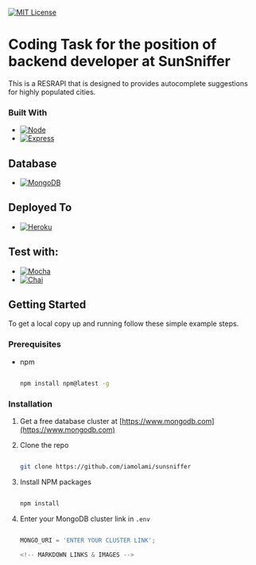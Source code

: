[![MIT License][license-shield]][license-url]

# Coding Task for the position of backend developer at SunSniffer
This is a RESRAPI that is designed to provides autocomplete suggestions for highly populated cities.


### Built With

* [![Node][Node.js]][Node-url]
* [![Express][Express.js]][Express-url]

## Database
* [![MongoDB][MongoDB.org]][MongoDB-url]

## Deployed To
* [![Heroku][Heroku.js]][Heroku-url]

## Test with:
* [![Mocha][Mocha.js]][Mocha-url]
* [![Chai][Chai.js]][Chai-url]

<!-- GETTING STARTED -->

## Getting Started


To get a local copy up and running follow these simple example steps.

### Prerequisites
* npm

  ```sh

  npm install npm@latest -g

  ```

### Installation

1. Get a free database cluster at [https://www.mongodb.com](https://www.mongodb.com)

2. Clone the repo

   ```sh

   git clone https://github.com/iamolami/sunsniffer

   ```

3. Install NPM packages

   ```sh

   npm install

   ```

4. Enter your MongoDB cluster link in `.env`

   ```js

   MONGO_URI = 'ENTER YOUR CLUSTER LINK';
   
   <!-- MARKDOWN LINKS & IMAGES -->

<!-- https://www.markdownguide.org/basic-syntax/#reference-style-links -->

[contributors-shield]: https://img.shields.io/github/contributors/othneildrew/Best-README-Template.svg?style=for-the-badge

[contributors-url]: https://github.com/othneildrew/Best-README-Template/graphs/contributors

[forks-shield]: https://img.shields.io/github/forks/othneildrew/Best-README-Template.svg?style=for-the-badge

[forks-url]: https://github.com/othneildrew/Best-README-Template/network/members

[stars-shield]: https://img.shields.io/github/stars/othneildrew/Best-README-Template.svg?style=for-the-badge

[stars-url]: https://github.com/othneildrew/Best-README-Template/stargazers

[issues-shield]: https://img.shields.io/github/issues/othneildrew/Best-README-Template.svg?style=for-the-badge

[issues-url]: https://github.com/othneildrew/Best-README-Template/issues

[license-shield]: https://img.shields.io/github/license/othneildrew/Best-README-Template.svg?style=for-the-badge

[license-url]: https://github.com/othneildrew/Best-README-Template/blob/master/LICENSE.txt

[linkedin-shield]: https://img.shields.io/badge/-LinkedIn-black.svg?style=for-the-badge&logo=linkedin&colorB=555

[linkedin-url]: https://linkedin.com/in/othneildrew

[product-screenshot]: images/screenshot.png

[Node.js]: https://img.shields.io/badge/Node.js-43853D?style=for-the-badge&logo=node.js&logoColor=white

[Node-url]: https://nodejs.org/

[Express.js]: https://img.shields.io/badge/Express.js-404D59?style=for-the-badge

[Express-url]: https://expressjs.com/

[MongoDB.org]: https://img.shields.io/badge/MongoDB-4EA94B?style=for-the-badge&logo=mongodb&logoColor=white

[MongoDB-url]: https://www.mongodb.com/

[Heroku.js]: https://img.shields.io/badge/Heroku-430098?style=for-the-badge&logo=heroku&logoColor=white

[Heroku-url]: https://heroku.com/

[Mocha.js]: https://img.shields.io/badge/mocha.js-323330?style=for-the-badge&logo=mocha&logoColor=Brown

[Mocha-url]: https://mochajs.org/

[Chai.js]: https://img.shields.io/badge/chai.js-323330?style=for-the-badge&logo=chai&logoColor=red

[Chai-url]: https://www.chaijs.com/

[React.js]: https://img.shields.io/badge/React-20232A?style=for-the-badge&logo=react&logoColor=61DAFB

[React-url]: https://reactjs.org/

[Vue.js]: https://img.shields.io/badge/Vue.js-35495E?style=for-the-badge&logo=vuedotjs&logoColor=4FC08D

[Vue-url]: https://vuejs.org/

[Angular.io]: https://img.shields.io/badge/Angular-DD0031?style=for-the-badge&logo=angular&logoColor=white

[Angular-url]: https://angular.io/

[Svelte.dev]: https://img.shields.io/badge/Svelte-4A4A55?style=for-the-badge&logo=svelte&logoColor=FF3E00

[Svelte-url]: https://svelte.dev/

[Laravel.com]: https://img.shields.io/badge/Laravel-FF2D20?style=for-the-badge&logo=laravel&logoColor=white

[Laravel-url]: https://laravel.com

[Bootstrap.com]: https://img.shields.io/badge/Bootstrap-563D7C?style=for-the-badge&logo=bootstrap&logoColor=white

[Bootstrap-url]: https://getbootstrap.com

[JQuery.com]: https://img.shields.io/badge/jQuery-0769AD?style=for-the-badge&logo=jquery&logoColor=white

[JQuery-url]: https://jquery.com 
   


